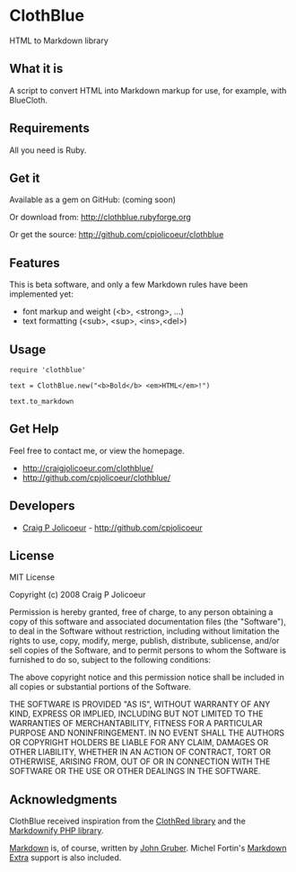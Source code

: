 # ClothBlue 

HTML to Markdown library

## What it is

A script to convert HTML into Markdown markup for use, for example, with BlueCloth.

## Requirements

All you need is Ruby.

## Get it

Available as a gem on GitHub: (coming soon)

Or download from: http://clothblue.rubyforge.org

Or get the source: http://github.com/cpjolicoeur/clothblue

## Features

This is beta software, and only a few Markdown rules have been implemented yet:

* font markup and weight (&lt;b&gt;, &lt;strong&gt;, ...)
* text formatting (&lt;sub&gt;, &lt;sup&gt;, &lt;ins&gt;,&lt;del&gt;)

## Usage

`require 'clothblue'`

`text = ClothBlue.new("<b>Bold</b> <em>HTML</em>!")`

`text.to_markdown`

## Get Help

Feel free to contact me, or view the homepage.

* http://craigjolicoeur.com/clothblue/
* http://github.com/cpjolicoeur/clothblue/

## Developers

* [Craig P Jolicoeur](http://craigjolicoeur.com) - http://github.com/cpjolicoeur

## License

MIT License

Copyright (c) 2008 Craig P Jolicoeur

Permission is hereby granted, free of charge, to any person obtaining a copy
of this software and associated documentation files (the "Software"), to deal
in the Software without restriction, including without limitation the rights
to use, copy, modify, merge, publish, distribute, sublicense, and/or sell
copies of the Software, and to permit persons to whom the Software is
furnished to do so, subject to the following conditions:

The above copyright notice and this permission notice shall be included in
all copies or substantial portions of the Software.

THE SOFTWARE IS PROVIDED "AS IS", WITHOUT WARRANTY OF ANY KIND, EXPRESS OR
IMPLIED, INCLUDING BUT NOT LIMITED TO THE WARRANTIES OF MERCHANTABILITY,
FITNESS FOR A PARTICULAR PURPOSE AND NONINFRINGEMENT. IN NO EVENT SHALL THE
AUTHORS OR COPYRIGHT HOLDERS BE LIABLE FOR ANY CLAIM, DAMAGES OR OTHER
LIABILITY, WHETHER IN AN ACTION OF CONTRACT, TORT OR OTHERWISE, ARISING FROM,
OUT OF OR IN CONNECTION WITH THE SOFTWARE OR THE USE OR OTHER DEALINGS IN
THE SOFTWARE.

## Acknowledgments

ClothBlue received inspiration from the [ClothRed library](http://clothred.rubyforge.org/) and the [Markdownify PHP library](http://milianw.de/projects/markdownify/).

[Markdown](http://daringfireball.com/projects/markdown) is, of course, written by [John Gruber](http://daringfireball.com).  Michel Fortin's [Markdown Extra](http://www.michelf.com/projects/php-markdown/extra/) support is also included.